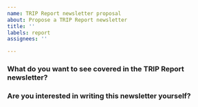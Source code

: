 ```yaml
---
name: TRIP Report newsletter proposal
about: Propose a TRIP Report newsletter
title: ''
labels: report
assignees: ''

---
```


### What do you want to see covered in the TRIP Report newsletter?
<!-- (Guidelines for TRIP Report proposals are [available here](https://guides.trip.dev/contributing/report-guidelines) -->

<!-- Include your examples and evidence from users here -->

### Are you interested in writing this newsletter yourself?
